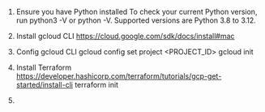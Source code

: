 1. Ensure you have Python installed
To check your current Python version, run python3 -V or python -V. Supported versions are Python 3.8 to 3.12.

2. Install gcloud CLI
https://cloud.google.com/sdk/docs/install#mac

3. Config gcloud CLI
gcloud config set project <PROJECT_ID>
gcloud init

4. Install Terraform
https://developer.hashicorp.com/terraform/tutorials/gcp-get-started/install-cli
terraform init

5. 